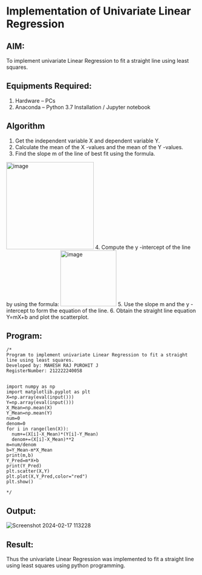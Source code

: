 # Implementation of Univariate Linear Regression
## AIM:
To implement univariate Linear Regression to fit a straight line using least squares.

## Equipments Required:
1. Hardware – PCs
2. Anaconda – Python 3.7 Installation / Jupyter notebook

## Algorithm
1. Get the independent variable X and dependent variable Y.
2. Calculate the mean of the X -values and the mean of the Y -values.
3. Find the slope m of the line of best fit using the formula. 
<img width="231" alt="image" src="https://user-images.githubusercontent.com/93026020/192078527-b3b5ee3e-992f-46c4-865b-3b7ce4ac54ad.png">
4. Compute the y -intercept of the line by using the formula:
<img width="148" alt="image" src="https://user-images.githubusercontent.com/93026020/192078545-79d70b90-7e9d-4b85-9f8b-9d7548a4c5a4.png">
5. Use the slope m and the y -intercept to form the equation of the line.
6. Obtain the straight line equation Y=mX+b and plot the scatterplot.

## Program:
```
/*
Program to implement univariate Linear Regression to fit a straight line using least squares.
Developed by: MAHESH RAJ PUROHIT J
RegisterNumber: 212222240058


import numpy as np
import matplotlib.pyplot as plt
X=np.array(eval(input()))
Y=np.array(eval(input()))
X_Mean=np.mean(X)
Y_Mean=np.mean(Y)
num=0
denom=0
for i in range(len(X)):
  num+=(X[i]-X_Mean)*(Y[i]-Y_Mean)
  denom+=(X[i]-X_Mean)**2
m=num/denom
b=Y_Mean-m*X_Mean
print(m,b)
Y_Pred=m*X+b
print(Y_Pred)
plt.scatter(X,Y)
plt.plot(X,Y_Pred,color="red")
plt.show() 

*/
```

## Output:
![Screenshot 2024-02-17 113228](https://github.com/maheshrajpurohit18/Find-the-best-fit-line-using-Least-Squares-Method/assets/118749665/7813c19d-f3cd-473b-89e2-54d54e56288c)



## Result:
Thus the univariate Linear Regression was implemented to fit a straight line using least squares using python programming.
